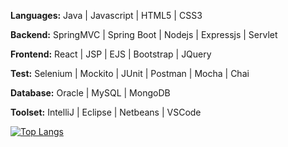 
**Languages:** Java | Javascript | HTML5 | CSS3
<br>

**Backend:** SpringMVC | Spring Boot | Nodejs | Expressjs | Servlet
<br>

**Frontend:** React | JSP | EJS | Bootstrap | JQuery
<br>

**Test:** Selenium | Mockito | JUnit | Postman | Mocha | Chai
<br>

**Database:** Oracle | MySQL | MongoDB
<br>

**Toolset:** IntelliJ | Eclipse | Netbeans | VSCode

[![Top Langs](https://github-readme-stats.vercel.app/api/top-langs/?username=roger-mengqiu-chen&hide=html,css&layout=compact)](https://github.com/anuraghazra/github-readme-stats)
